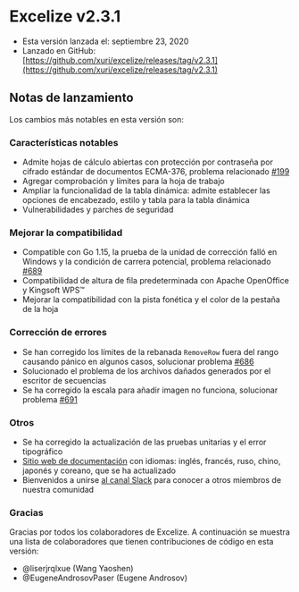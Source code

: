 # Excelize v2.3.1

* Esta versión lanzada el: septiembre 23, 2020
* Lanzado en GitHub: [https://github.com/xuri/excelize/releases/tag/v2.3.1](https://github.com/xuri/excelize/releases/tag/v2.3.1)

## Notas de lanzamiento

Los cambios más notables en esta versión son:

### Características notables

* Admite hojas de cálculo abiertas con protección por contraseña por cifrado estándar de documentos ECMA-376, problema relacionado [#199](https://github.com/xuri/excelize/issues/199)
* Agregar comprobación y límites para la hoja de trabajo
* Ampliar la funcionalidad de la tabla dinámica: admite establecer las opciones de encabezado, estilo y tabla para la tabla dinámica
* Vulnerabilidades y parches de seguridad

### Mejorar la compatibilidad

* Compatible con Go 1.15, la prueba de la unidad de corrección falló en Windows y la condición de carrera potencial, problema relacionado [#689](https://github.com/xuri/excelize/issues/689)
* Compatibilidad de altura de fila predeterminada con Apache OpenOffice y Kingsoft WPS&trade;
* Mejorar la compatibilidad con la pista fonética y el color de la pestaña de la hoja

### Corrección de errores

* Se han corregido los límites de la rebanada `RemoveRow` fuera del rango causando pánico en algunos casos, solucionar problema [#686](https://github.com/xuri/excelize/issues/686)
* Solucionado el problema de los archivos dañados generados por el escritor de secuencias
* Se ha corregido la escala para añadir imagen no funciona, solucionar problema [#691](https://github.com/xuri/excelize/issues/691)

### Otros

* Se ha corregido la actualización de las pruebas unitarias y el error tipográfico
* [Sitio web de documentación](https://xuri.me/excelize) con idiomas: inglés, francés, ruso, chino, japonés y coreano, que se ha actualizado
* Bienvenidos a unirse [al canal Slack](https://join.slack.com/t/xuri/shared_invite/zt-eriqdkeo-wV04zcCdBiiZveFgY86Wzw) para conocer a otros miembros de nuestra comunidad

### Gracias

Gracias por todos los colaboradores de Excelize. A continuación se muestra una lista de colaboradores que tienen contribuciones de código en esta versión:

* @liserjrqlxue (Wang Yaoshen)
* @EugeneAndrosovPaser (Eugene Androsov)
